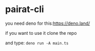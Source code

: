 <h1>pairat-cli</h1>

you need deno for this:https://deno.land/

if you want to use it clone the repo

and type: ```deno run -A main.ts```




